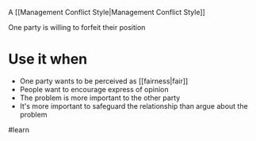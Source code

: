 A [[Management Conflict Style|Management Conflict Style]]

One party is willing to forfeit their position

# Use it when

- One party wants to be perceived as [[fairness|fair]]
- People want to encourage express of opinion
- The problem is more important to the other party
- It's more important to safeguard the relationship than argue about the problem

#learn 